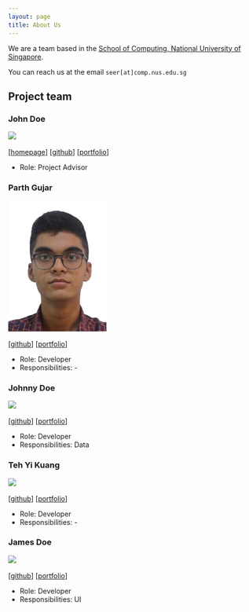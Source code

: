 ```yaml
---
layout: page
title: About Us
---
```


We are a team based in the [School of Computing, National University of Singapore](http://www.comp.nus.edu.sg).

You can reach us at the email `seer[at]comp.nus.edu.sg`

## Project team

### John Doe

<img src="images/johndoe.png" width="200px">

[[homepage](http://www.comp.nus.edu.sg/~damithch)]
[[github](https://github.com/johndoe)]
[[portfolio](team/johndoe.md)]

* Role: Project Advisor

### Parth Gujar

<img src="images/parth-io.png" width="200px">

[[github](http://github.com/parth-io)]
[[portfolio](team/parth-io.md)]

* Role: Developer
* Responsibilities: -

### Johnny Doe

<img src="images/johndoe.png" width="200px">

[[github](http://github.com/johndoe)] [[portfolio](team/johndoe.md)]

* Role: Developer
* Responsibilities: Data

### Teh Yi Kuang

<img src="images/johndoe.png" width="200px">

[[github](http://github.com/TYKCodes)]
[[portfolio](team/tykcodes.md)]

* Role: Developer
* Responsibilities: -

### James Doe

<img src="images/johndoe.png" width="200px">

[[github](http://github.com/johndoe)]
[[portfolio](team/johndoe.md)]

* Role: Developer
* Responsibilities: UI
